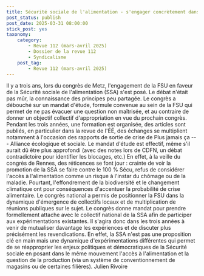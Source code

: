 ```yaml
---
title: Sécurité sociale de l'alimentation - s'engager concrètement dans la dynamique 
post_status: publish
post_date: 2025-03-31 08:00:00
stick_post: yes
taxonomy:
    category:
        - Revue 112 (mars-avril 2025)
        - Dossier de la revue 112
        - Syndicalisme
    post_tag:
        - Revue 112 (mars-avril 2025)
---
```


Il y a trois ans, lors du congrès de Metz, l'engagement de la FSU en faveur de la Sécurité sociale de l'alimentation (SSA) s'est posé. Le débat n'était pas mûr, la connaissance des principes peu partagée. Le congrès a débouché sur un mandat d'étude, formule convenue au sein de la FSU qui permet de ne pas évacuer une question non maîtrisée, et au contraire de donner un objectif collectif d'appropriation en vue du prochain congrès.
Pendant les trois années, une formation est organisée, des articles sont publiés, en particulier dans la revue de l'ÉÉ, des échanges se multiplient notamment à l'occasion des rapports de sortie de crise de Plus jamais ça --- Alliance écologique et sociale. Le mandat d'étude est effectif, même s'il aurait dû être plus approfondi (avec des notes lors de CDFN, un débat contradictoire pour identifier les blocages, etc.) En effet, à la veille du congrès de Rennes, des réticences se font jour : crainte de voir la promotion de la SSA se faire contre le 100 % Sécu, refus de considérer l'accès à l'alimentation comme un risque à l'instar du chômage ou de la maladie. Pourtant, l'effondrement de la biodiversité et le changement climatique ont pour conséquences d'accentuer la probabilité de crise alimentaire.
Le congrès national a permis de positionner la FSU dans la dynamique d'émergence de collectifs locaux et de multiplication de réunions publiques sur le sujet. Le congrès donne mandat pour prendre formellement attache avec le collectif national de la SSA afin de participer aux expérimentations existantes. Il s'agira donc dans les trois années à venir de mutualiser davantage les expériences et de discuter plus précisément les revendications. En effet, la SSA n'est pas une proposition clé en main mais une dynamique d'expérimentations différentes qui permet de se réapproprier les enjeux politiques et démocratiques de la Sécurité sociale en posant dans le même mouvement l'accès à l'alimentation et la question de la production (via un système de conventionnement de magasins ou de certaines filières).
Julien Rivoire
